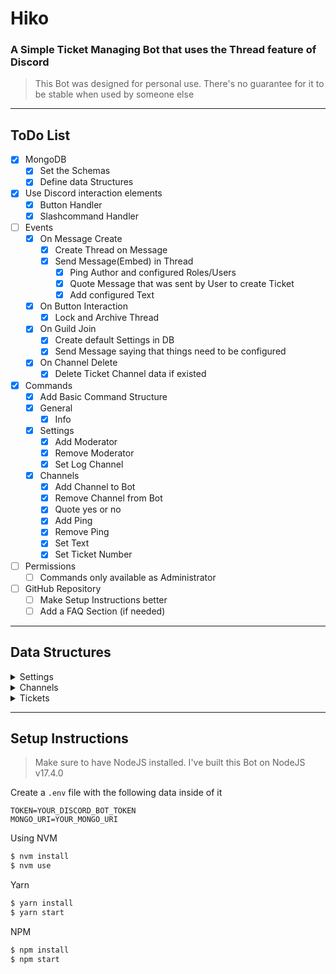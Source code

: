 # Hiko

### A Simple Ticket Managing Bot that uses the Thread feature of Discord

> This Bot was designed for personal use. There's no guarantee for it to be stable when used by someone else

---

## ToDo List

-   [x] MongoDB
    -   [x] Set the Schemas
    -   [x] Define data Structures
-   [x] Use Discord interaction elements
    -   [x] Button Handler
    -   [x] Slashcommand Handler
-   [ ] Events
    -   [x] On Message Create
        -   [x] Create Thread on Message
        -   [x] Send Message(Embed) in Thread
            -   [x] Ping Author and configured Roles/Users
            -   [x] Quote Message that was sent by User to create Ticket
            -   [x] Add configured Text
    -   [x] On Button Interaction
        -   [x] Lock and Archive Thread
    -   [x] On Guild Join
        -   [x] Create default Settings in DB
        -   [x] Send Message saying that things need to be configured
    -   [x] On Channel Delete
        -   [x] Delete Ticket Channel data if existed
-   [x] Commands
    -   [x] Add Basic Command Structure
    -   [x] General
        -   [x] Info
    -   [x] Settings
        -   [x] Add Moderator
        -   [x] Remove Moderator
        -   [x] Set Log Channel
    -   [x] Channels
        -   [x] Add Channel to Bot
        -   [x] Remove Channel from Bot
        -   [x] Quote yes or no
        -   [x] Add Ping
        -   [x] Remove Ping
        -   [x] Set Text
        -   [x] Set Ticket Number
-   [ ] Permissions
    -   [ ] Commands only available as Administrator
-   [ ] GitHub Repository
    -   [ ] Make Setup Instructions better
    -   [ ] Add a FAQ Section (if needed)

---

## Data Structures

<details>
    <summary>Settings</summary>

    ┌──────────┬─────────────────┬────────────────┐
    │  Guild   │  Moderators     │  LogChannelId  |
    ├──────────┼─────────────────┼────────────────┤
    │  String  │  Array<String>  │  String        |
    └──────────┴─────────────────┴────────────────┘

</details>

<details>
    <summary>Channels</summary>

    ┌──────────┬───────────┬──────────┬───────────┬─────────────────┬──────────┐
    │  Guild   │  Channel  │  Number  │  Quote    │  Pings          │  Text    │
    ├──────────┼───────────┼──────────┼───────────┼─────────────────┼──────────┤
    │  String  │  String   │  Number  │  Boolean  │  Array<String>  │  String  │
    └──────────┴───────────┴──────────┴───────────┴─────────────────┴──────────┘

</details>

<details>
    <summary>Tickets</summary>

    ┌──────────┬──────────┬──────────┬───────────┬───────────┬─────────────┬────────────┐
    │  Guild   │  Ticket  │  Number  │  Message  │  Creator  │  CreatedAt  │  ClosedAt  │
    ├──────────┼──────────┼──────────┼───────────┼───────────┼─────────────┼────────────┤
    │  String  │  String  │  Number  │  String   │  String   │  Number     │  Number    │
    └──────────┴──────────┴──────────┴───────────┴───────────┴─────────────┴────────────┘

</details>

---

## Setup Instructions

> Make sure to have NodeJS installed. I've built this Bot on NodeJS v17.4.0

Create a `.env` file with the following data inside of it

```env
TOKEN=YOUR_DISCORD_BOT_TOKEN
MONGO_URI=YOUR_MONGO_URI
```

Using NVM

```bash
$ nvm install
$ nvm use
```

Yarn

```bash
$ yarn install
$ yarn start
```

NPM

```bash
$ npm install
$ npm start
```
